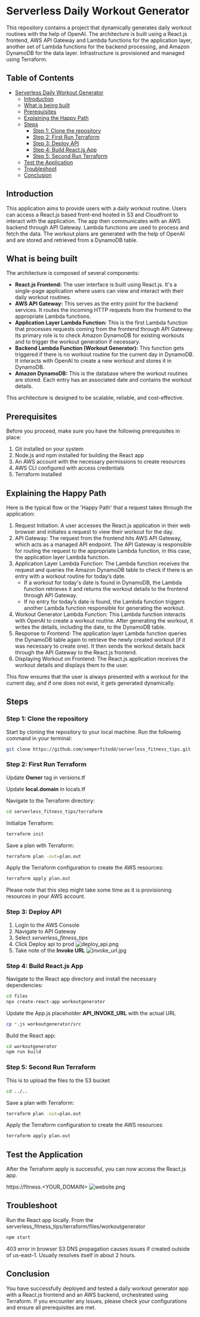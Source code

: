# Serverless Daily Workout Generator
This repository contains a project that dynamically generates daily workout routines with the help of OpenAI. The architecture is built using a React.js frontend, AWS API Gateway and Lambda functions for the application layer, another set of Lambda functions for the backend processing, and Amazon DynamoDB for the data layer. Infrastructure is provisioned and managed using Terraform.
## Table of Contents
- [Serverless Daily Workout Generator](#serverless-daily-workout-generator)
  - [Introduction](#introduction)
  - [What is being built](#what-is-being-built)
  - [Prerequisites](#prerequisites)
  - [Explaining the Happy Path](#explaining-the-happy-path)
  - [Steps](#steps)
    - [Step 1: Clone the repository](#step-1-clone-the-repository)
    - [Step 2: First Run Terraform](#step-2-first-run-terraform)
    - [Step 3: Deploy API](#step-3-deploy-api)
    - [Step 4: Build React.js App](#step-4-build-reactjs-app)
    - [Step 5: Second Run Terraform](#step-5-second-run-terraform)
  - [Test the Application](#test-the-application)
  - [Troubleshoot](#troubleshoot)
  - [Conclusion](#conclusion)
## Introduction
This application aims to provide users with a daily workout routine. Users can access a React.js based front-end hosted in S3 and Cloudfront to interact with the application. The app then communicates with an AWS backend through API Gateway. Lambda functions are used to process and fetch the data. The workout plans are generated with the help of OpenAI and are stored and retrieved from a DynamoDB table.
## What is being built
The architecture is composed of several components:
* **React.js Frontend:** The user interface is built using React.js. It's a single-page application where users can view and interact with their daily workout routines.
* **AWS API Gateway:** This serves as the entry point for the backend services. It routes the incoming HTTP requests from the frontend to the appropriate Lambda functions.
* **Application Layer Lambda Function:** This is the first Lambda function that processes requests coming from the frontend through API Gateway. Its primary role is to check Amazon DynamoDB for existing workouts and to trigger the workout generation if necessary.
* **Backend Lambda Function (Workout Generator):** This function gets triggered if there is no workout routine for the current day in DynamoDB. It interacts with OpenAI to create a new workout and stores it in DynamoDB.
* **Amazon DynamoDB:** This is the database where the workout routines are stored. Each entry has an associated date and contains the workout details.

This architecture is designed to be scalable, reliable, and cost-effective.
## Prerequisites
Before you proceed, make sure you have the following prerequisites in place:

1. Git installed on your system
2. Node.js and npm installed for building the React app
3. An AWS account with the necessary permissions to create resources
4. AWS CLI configured with access credentials
5. Terraform installed
## Explaining the Happy Path
Here is the typical flow or the 'Happy Path' that a request takes through the application:
1. Request Initiation: A user accesses the React.js application in their web browser and initiates a request to view their workout for the day.
2. API Gateway: The request from the frontend hits AWS API Gateway, which acts as a managed API endpoint. The API Gateway is responsible for routing the request to the appropriate Lambda function, in this case, the application layer Lambda function.
3. Application Layer Lambda Function: The Lambda function receives the request and queries the Amazon DynamoDB table to check if there is an entry with a workout routine for today’s date.
   * If a workout for today's date is found in DynamoDB, the Lambda function retrieves it and returns the workout details to the frontend through API Gateway.
   * If no entry for today’s date is found, the Lambda function triggers another Lambda function responsible for generating the workout.
4. Workout Generator Lambda Function: This Lambda function interacts with OpenAI to create a workout routine. After generating the workout, it writes the details, including the date, to the DynamoDB table.
5. Response to Frontend: The application layer Lambda function queries the DynamoDB table again to retrieve the newly created workout (if it was necessary to create one). It then sends the workout details back through the API Gateway to the React.js frontend.
6. Displaying Workout on Frontend: The React.js application receives the workout details and displays them to the user.

This flow ensures that the user is always presented with a workout for the current day, and if one does not exist, it gets generated dynamically.
## Steps
### Step 1: Clone the repository
Start by cloning the repository to your local machine. Run the following command in your terminal:
```bash
git clone https://github.com/semperfitodd/serverless_fitness_tips.git
```
### Step 2: First Run Terraform
Update **Owner** tag in versions.tf

Update **local.domain** in locals.tf

Navigate to the Terraform directory:
```bash
cd serverless_fitness_tips/terraform
```
Initialize Terraform:
```bash
terraform init
```
Save a plan with Terraform:
```bash
terraform plan -out=plan.out
```
Apply the Terraform configuration to create the AWS resources:
```bash
terraform apply plan.out
```
Please note that this step might take some time as it is provisioning resources in your AWS account.
### Step 3: Deploy API
1. Login to the AWS Console
2. Navigate to API Gateway
3. Select *serverless_fitness_tips*
4. Click Deploy api to prod
![deploy_api.png](files%2Fdeploy_api.png)
5. Take note of the **Invoke URL**
![invoke_url.jpg](files%2Finvoke_url.jpg)
### Step 4: Build React.js App
Navigate to the React app directory and install the necessary dependencies:
```bash
cd files
npx create-react-app workoutgenerator
```
Update the App.js placeholder **API_INVOKE_URL** with the actual URL
```bash
cp *.js workoutgenerator/src
```
Build the React app:
```bash
cd workoutgenerator
npm run build
```
### Step 5: Second Run Terraform
This is to upload the files to the S3 bucket
```bash
cd ../..
```
Save a plan with Terraform:
```bash
terraform plan -out=plan.out
```
Apply the Terraform configuration to create the AWS resources:
```bash
terraform apply plan.out
```
## Test the Application
After the Terraform apply is successful, you can now access the React.js app.

https://fitness.<YOUR_DOMAIN>
![website.png](files%2Fwebsite.png)
## Troubleshoot
Run the React app locally. From the serverless_fitness_tips/terraform/files/workoutgenerator
```bash
npm start
```
403 error in browser
S3 DNS propagation causes issues if created outside of us-east-1. Usually resolves itself in about 2 hours.
## Conclusion
You have successfully deployed and tested a daily workout generator app with a React.js frontend and an AWS backend, orchestrated using Terraform. If you encounter any issues, please check your configurations and ensure all prerequisites are met.